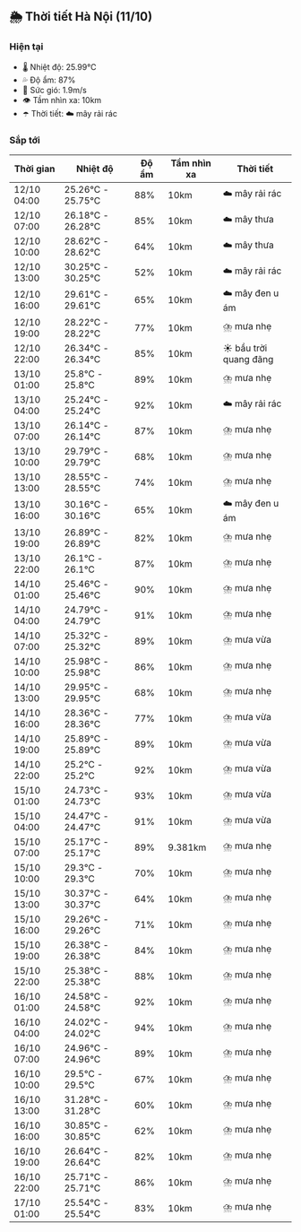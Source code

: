 ## 🌦️ Thời tiết Hà Nội (11/10)

### Hiện tại

- 🌡️ Nhiệt độ: 25.99℃
- 💦 Độ ẩm: 87%
- 💨 Sức gió: 1.9m/s
- 👁️ Tầm nhìn xa: 10km
- ☂️ Thời tiết: ☁️ mây rải rác

### Sắp tới

| Thời gian | Nhiệt độ | Độ ẩm | Tầm nhìn xa | Thời tiết |
| --- | --- | --- | --- | --- |
| 12/10 04:00 | 25.26℃ - 25.75℃ | 88% | 10km | ☁️ mây rải rác |
| 12/10 07:00 | 26.18℃ - 26.28℃ | 85% | 10km | ☁️ mây thưa |
| 12/10 10:00 | 28.62℃ - 28.62℃ | 64% | 10km | ☁️ mây thưa |
| 12/10 13:00 | 30.25℃ - 30.25℃ | 52% | 10km | ☁️ mây rải rác |
| 12/10 16:00 | 29.61℃ - 29.61℃ | 65% | 10km | ☁️ mây đen u ám |
| 12/10 19:00 | 28.22℃ - 28.22℃ | 77% | 10km | ⛈️ mưa nhẹ |
| 12/10 22:00 | 26.34℃ - 26.34℃ | 85% | 10km | ☀️ bầu trời quang đãng |
| 13/10 01:00 | 25.8℃ - 25.8℃ | 89% | 10km | ⛈️ mưa nhẹ |
| 13/10 04:00 | 25.24℃ - 25.24℃ | 92% | 10km | ☁️ mây rải rác |
| 13/10 07:00 | 26.14℃ - 26.14℃ | 87% | 10km | ⛈️ mưa nhẹ |
| 13/10 10:00 | 29.79℃ - 29.79℃ | 68% | 10km | ⛈️ mưa nhẹ |
| 13/10 13:00 | 28.55℃ - 28.55℃ | 74% | 10km | ⛈️ mưa nhẹ |
| 13/10 16:00 | 30.16℃ - 30.16℃ | 65% | 10km | ☁️ mây đen u ám |
| 13/10 19:00 | 26.89℃ - 26.89℃ | 82% | 10km | ⛈️ mưa nhẹ |
| 13/10 22:00 | 26.1℃ - 26.1℃ | 87% | 10km | ⛈️ mưa nhẹ |
| 14/10 01:00 | 25.46℃ - 25.46℃ | 90% | 10km | ⛈️ mưa nhẹ |
| 14/10 04:00 | 24.79℃ - 24.79℃ | 91% | 10km | ⛈️ mưa nhẹ |
| 14/10 07:00 | 25.32℃ - 25.32℃ | 89% | 10km | ⛈️ mưa vừa |
| 14/10 10:00 | 25.98℃ - 25.98℃ | 86% | 10km | ⛈️ mưa nhẹ |
| 14/10 13:00 | 29.95℃ - 29.95℃ | 68% | 10km | ⛈️ mưa nhẹ |
| 14/10 16:00 | 28.36℃ - 28.36℃ | 77% | 10km | ⛈️ mưa vừa |
| 14/10 19:00 | 25.89℃ - 25.89℃ | 89% | 10km | ⛈️ mưa vừa |
| 14/10 22:00 | 25.2℃ - 25.2℃ | 92% | 10km | ⛈️ mưa vừa |
| 15/10 01:00 | 24.73℃ - 24.73℃ | 93% | 10km | ⛈️ mưa vừa |
| 15/10 04:00 | 24.47℃ - 24.47℃ | 91% | 10km | ⛈️ mưa vừa |
| 15/10 07:00 | 25.17℃ - 25.17℃ | 89% | 9.381km | ⛈️ mưa nhẹ |
| 15/10 10:00 | 29.3℃ - 29.3℃ | 70% | 10km | ⛈️ mưa nhẹ |
| 15/10 13:00 | 30.37℃ - 30.37℃ | 64% | 10km | ⛈️ mưa nhẹ |
| 15/10 16:00 | 29.26℃ - 29.26℃ | 71% | 10km | ⛈️ mưa nhẹ |
| 15/10 19:00 | 26.38℃ - 26.38℃ | 84% | 10km | ⛈️ mưa nhẹ |
| 15/10 22:00 | 25.38℃ - 25.38℃ | 88% | 10km | ⛈️ mưa nhẹ |
| 16/10 01:00 | 24.58℃ - 24.58℃ | 92% | 10km | ⛈️ mưa nhẹ |
| 16/10 04:00 | 24.02℃ - 24.02℃ | 94% | 10km | ⛈️ mưa nhẹ |
| 16/10 07:00 | 24.96℃ - 24.96℃ | 89% | 10km | ⛈️ mưa nhẹ |
| 16/10 10:00 | 29.5℃ - 29.5℃ | 67% | 10km | ⛈️ mưa nhẹ |
| 16/10 13:00 | 31.28℃ - 31.28℃ | 60% | 10km | ⛈️ mưa nhẹ |
| 16/10 16:00 | 30.85℃ - 30.85℃ | 62% | 10km | ⛈️ mưa nhẹ |
| 16/10 19:00 | 26.64℃ - 26.64℃ | 82% | 10km | ⛈️ mưa nhẹ |
| 16/10 22:00 | 25.71℃ - 25.71℃ | 86% | 10km | ⛈️ mưa nhẹ |
| 17/10 01:00 | 25.54℃ - 25.54℃ | 83% | 10km | ⛈️ mưa nhẹ |
